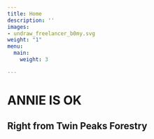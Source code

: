 ```yaml
---
title: Home
description: ''
images:
- undraw_freelancer_b0my.svg
weight: "1"
menu:
  main:
    weight: 3

---
```

# ANNIE IS OK

## Right from Twin Peaks Forestry